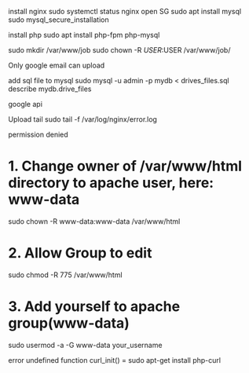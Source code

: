 install nginx
sudo systemctl status nginx
open SG
sudo apt install mysql
sudo mysql_secure_installation


install php
sudo apt install php-fpm php-mysql

sudo mkdir /var/www/job
sudo chown -R $USER:$USER /var/www/job/



Only google email can upload


add sql file to mysql
sudo mysql -u admin -p mydb < drives_files.sql
describe mydb.drive_files


google api




Upload tail 
sudo tail -f /var/log/nginx/error.log 

permission denied
# 1. Change owner of /var/www/html directory to apache user, here: www-data
sudo chown -R www-data:www-data /var/www/html

# 2. Allow Group to edit
sudo chmod -R 775 /var/www/html

# 3. Add yourself to apache group(www-data)
sudo usermod -a -G www-data your_username



error undefined function curl_init()  = sudo apt-get install php-curl

